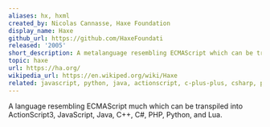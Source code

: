 ```yaml
---
aliases: hx, hxml
created_by: Nicolas Cannasse, Haxe Foundation
display_name: Haxe
github_url: https://github.com/HaxeFoundati
released: '2005'
short_description: A metalanguage resembling ECMAScript which can be transpiled into a variety of languages.
topic: haxe
url: https://ha.org/
wikipedia_url: https://en.wikiped.org/wiki/Haxe
related: javascript, python, java, actionscript, c-plus-plus, csharp, php, lua
---
```

A language resembling ECMAScript much which can be transpiled into ActionScript3, JavaScript, Java, C++, C#, PHP, Python, and Lua.

